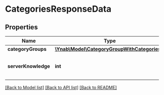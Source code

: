 # CategoriesResponseData

## Properties
Name | Type | Description | Notes
------------ | ------------- | ------------- | -------------
**categoryGroups** | [**\Ynab\Model\CategoryGroupWithCategories[]**](CategoryGroupWithCategories.md) |  | 
**serverKnowledge** | **int** | The knowledge of the server | 

[[Back to Model list]](../README.md#documentation-for-models) [[Back to API list]](../README.md#documentation-for-api-endpoints) [[Back to README]](../README.md)


